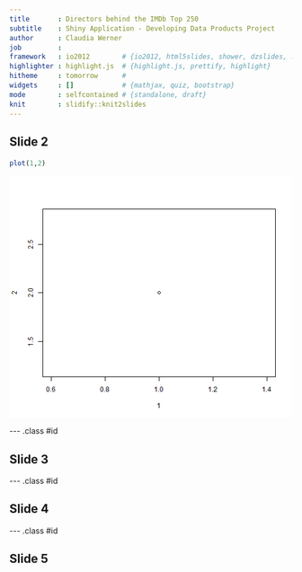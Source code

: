 ```yaml
---
title       : Directors behind the IMDb Top 250
subtitle    : Shiny Application - Developing Data Products Project
author      : Claudia Werner
job         : 
framework   : io2012        # {io2012, html5slides, shower, dzslides, ...}
highlighter : highlight.js  # {highlight.js, prettify, highlight}
hitheme     : tomorrow      # 
widgets     : []            # {mathjax, quiz, bootstrap}
mode        : selfcontained # {standalone, draft}
knit        : slidify::knit2slides
---
```


## Slide 2


```r
plot(1,2)
```

<img src="assets/fig/simple-plot.png" title="plot of chunk simple-plot" alt="plot of chunk simple-plot" style="display: block; margin: auto;" />

--- .class #id 

## Slide 3

--- .class #id 

## Slide 4

--- .class #id 

## Slide 5




